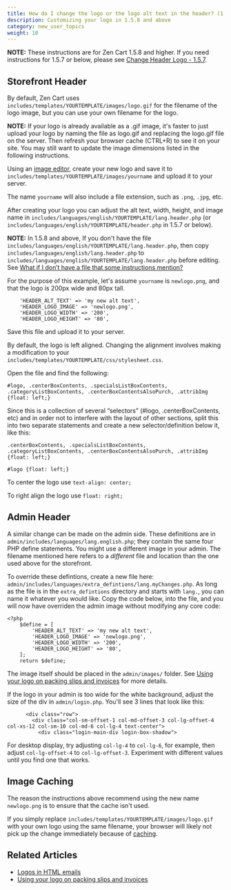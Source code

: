 ```yaml
---
title: How do I change the logo or the logo alt text in the header? (1.5.8+)
description: Customizing your logo in 1.5.8 and above 
category: new_user_topics
weight: 10
---
```


**NOTE:** These instructions are for Zen Cart 1.5.8 and higher. If you need instructions for 1.5.7 or below, please see [Change Header Logo - 1.5.7](/user/new_user_topics/157_change_header_logo/).

## Storefront Header 

By default, Zen Cart uses `includes/templates/YOURTEMPLATE/images/logo.gif` for the filename of the logo image, but you can use your own filename for the logo.

**NOTE:** If your logo is already available as a .gif image, it's faster to just upload your logo by naming the file as logo.gif and replacing the logo.gif file on the server. Then refresh your browser cache (CTRL+R) to see it on your site. You may still want to update the image dimensions listed in the following instructions.

Using an [image editor](/user/first_steps/useful_tools/#graphics-editors), create your new logo and save it to `includes/templates/YOURTEMPLATE/images/yourname` and upload it to your server.

The name `yourname` will also include a file extension, such as `.png`, `.jpg`, etc. 

After creating your logo you can adjust the alt text, width, height, and image name in `includes/languages/english/YOURTEMPLATE/lang.header.php` (or `includes/languages/english/YOURTEMPLATE/header.php` in 1.5.7 or below). 

**NOTE:** In 1.5.8 and above, If you don't have the file `includes/languages/english/YOURTEMPLATE/lang.header.php`, then copy `includes/languages/english/lang.header.php` to `includes/languages/english/YOURTEMPLATE/lang.header.php` before editing.  See [What if I don’t have a file that some instructions mention?](/user/new_user_topics/no_such_file/)

For the purpose of this example, let's assume `yourname` is `newlogo.png`, and that the logo is 200px wide and 80px tall.

```
    'HEADER_ALT_TEXT' => 'my new alt text',
    'HEADER_LOGO_IMAGE' => 'newlogo.png',
    'HEADER_LOGO_WIDTH' => '200',
    'HEADER_LOGO_HEIGHT' => '80',
```

Save this file and upload it to your server. 

By default, the logo is left aligned. Changing the alignment involves making a modification to your `includes/templates/YOURTEMPLATE/css/stylesheet.css`. 

Open the file and find the following:

```
#logo, .centerBoxContents, .specialsListBoxContents, .categoryListBoxContents, .centerBoxContentsAlsoPurch, .attribImg {float: left;}
```

Since this is a collection of several “selectors” (#logo, .centerBoxContents, etc) and in order not to interfere with the layout of other sections, split this into two separate statements and create a new selector/definition below it, like this:

```
.centerBoxContents, .specialsListBoxContents, .categoryListBoxContents, .centerBoxContentsAlsoPurch, .attribImg {float: left;}

#logo {float: left;}
```

To center the logo use `text-align: center;`

To right align the logo use `float: right;`

## Admin Header 
A similar change can be made on the admin side.  These definitions are in `admin/includes/languages/lang.english.php`; they contain the same four PHP define statements. You might use a different image in your admin. The filename mentioned here refers to a *different* file and location than the one used above for the storefront. 

To override these defintions, create a new file here: `admin/includes/languages/extra_defintions/lang.myChanges.php`.  As long as the file is in the `extra_defintions` directory and starts with `lang.`, you can name it whatever you would like.  Copy the code below, into the file, and you will now have overriden the admin image without modifying any core code:

```
<?php
    $define = [
        'HEADER_ALT_TEXT' => 'my new alt text',
        'HEADER_LOGO_IMAGE' => 'newlogo.png',
        'HEADER_LOGO_WIDTH' => '200',
        'HEADER_LOGO_HEIGHT' => '80',
    ];
    return $define;
```

The image itself should be placed in the `admin/images/` folder.
See [Using your logo on packing slips and invoices](/user/orders/high_res_logo) for more details.

If the logo in your admin is too wide for the white background, adjust the size of the div in `admin/login.php`. You'll see 3 lines that look like this:

```
      <div class="row">
        <div class="col-sm-offset-1 col-md-offset-3 col-lg-offset-4 col-xs-12 col-sm-10 col-md-6 col-lg-4 text-center">
          <div class="login-main-div login-box-shadow">
```

For desktop display, try adjusting `col-lg-4` to `col-lg-6`, for example, then adjust `col-lg-offset-4` to `col-lg-offset-3`.  Experiment with different values until you find one that works.

## Image Caching 

The reason the instructions above recommend using the new name `newlogo.png` is to ensure that the cache isn't used.

If you simply replace `includes/templates/YOURTEMPLATE/images/logo.gif` with your own logo using the same filename, your browser will likely not pick up the change immediately because of [caching](/user/new_user_topics/browser_caching/). 

## Related Articles 
- [Logos in HTML emails](/user/email/logo/) 
- [Using your logo on packing slips and invoices](/user/orders/high_res_logo)
